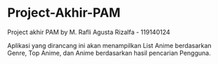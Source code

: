 # Project-Akhir-PAM
 Project akhir PAM by M. Rafli Agusta Rizalfa - 119140124
 
 Aplikasi yang dirancang ini akan menampilkan List Anime berdasarkan Genre, Top Anime, dan Anime berdasarkan hasil pencarian Pengguna.
